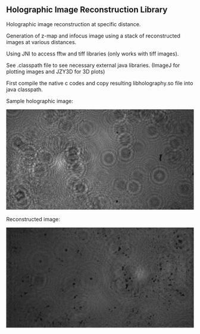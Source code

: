 ## Holographic Image Reconstruction Library

Holographic image reconstruction at specific distance.

Generation of z-map and infocus image using a stack of reconstructed
images at various distances.

Using JNI to access fftw and tiff libraries (only works with tiff images).

See .classpath file to see necessary external java libraries.
(ImageJ for plotting images and JZY3D for 3D plots)

First compile the native c codes and copy resulting libholography.so
file into java classpath.

Sample holographic image:

![Alt text](https://github.com/dugannaz/Holography/blob/master/image.png "Holographic image")

Reconstructed image:

![Alt text](https://github.com/dugannaz/Holography/blob/master/reconstructed.png "Reconstructed image")
